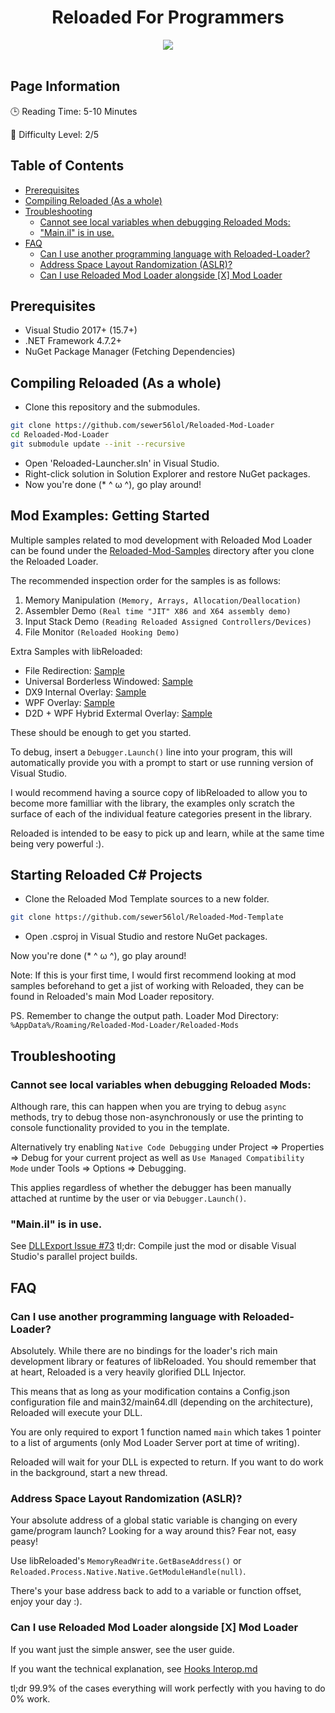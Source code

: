 

<div align="center">
	<h1>Reloaded For Programmers</h1>
	<img src="https://i.imgur.com/HsLAGlQ.png" align="center" />
	<br/> <br/>
</div>

## Page Information

🕒 Reading Time: 5-10 Minutes

💯 Difficulty Level: 2/5

## Table of Contents
- [Prerequisites](#prerequisites)
- [Compiling Reloaded (As a whole)](#compiling-reloaded-as-a-whole)
- [Troubleshooting](#troubleshooting)
  - [Cannot see local variables when debugging Reloaded Mods:](#cannot-see-local-variables-when-debugging-reloaded-mods)
  - ["Main.il" is in use.](#mainil-is-in-use)
- [FAQ](#faq)
  - [Can I use another programming language with Reloaded-Loader?](#can-i-use-another-programming-language-with-reloaded-loader)
  - [Address Space Layout Randomization (ASLR)?](#address-space-layout-randomization-aslr)
  - [Can I use Reloaded Mod Loader alongside [X] Mod Loader](#can-i-use-reloaded-mod-loader-alongside-x-mod-loader)

## Prerequisites
* Visual Studio 2017+ (15.7+)
* .NET Framework 4.7.2+
* NuGet Package Manager (Fetching Dependencies)

## Compiling Reloaded (As a whole)
 - Clone this repository and the submodules.
 ```bash
git clone https://github.com/sewer56lol/Reloaded-Mod-Loader
cd Reloaded-Mod-Loader
git submodule update --init --recursive
```
- Open 'Reloaded-Launcher.sln' in Visual Studio.
- Right-click solution in Solution Explorer and restore NuGet packages.
- Now you're done (* ^ ω ^), go play around!

## Mod Examples: Getting Started

Multiple samples related to mod development with Reloaded Mod Loader can be found under the [Reloaded-Mod-Samples](https://github.com/sewer56lol/Reloaded-Mod-Loader/tree/master/Reloaded-Mod-Samples) directory after you clone the Reloaded Loader.

The recommended inspection order for the samples is as follows:
1. Memory Manipulation `(Memory, Arrays, Allocation/Deallocation)`
2. Assembler Demo `(Real time "JIT" X86 and X64 assembly demo)`
3. Input Stack Demo `(Reading Reloaded Assigned Controllers/Devices)`
4. File Monitor `(Reloaded Hooking Demo)`

Extra Samples with libReloaded:
  - File Redirection: [Sample](https://github.com/sewer56lol/Reloaded-Mod-Loader/tree/master/Reloaded-Mod-Samples/File-Redirector)
  - Universal Borderless Windowed: [Sample](https://github.com/sewer56lol/Reloaded-Mod-Loader/tree/master/Reloaded-Mod-Samples/Universal-Borderless)
  - DX9 Internal Overlay: [Sample](https://github.com/sewer56lol/Reloaded-Mod-Loader/tree/master/Reloaded-Mod-Samples/DX9-Drawing)
  - WPF Overlay: [Sample](https://github.com/sewer56lol/Reloaded-Mod-Loader/tree/master/Reloaded-Mod-Samples/WPF-Test)
  - D2D + WPF Hybrid Extermal Overlay: [Sample](https://github.com/sewer56lol/Reloaded-Mod-Loader/tree/master/Reloaded-Mod-Samples/D2D-Drawing)

These should be enough to get you started.

To debug, insert a `Debugger.Launch()` line into your program, this will automatically provide you with a prompt to start or use running version of Visual Studio.

I would recommend having a source copy of libReloaded to allow you to become more familliar with the library, the examples only scratch the surface of each of the individual feature categories present in the library.

Reloaded is intended to be easy to pick up and learn, while at the same time being very powerful :).

## Starting Reloaded C# Projects
 - Clone the Reloaded Mod Template sources to a new folder.
 ```bash
git clone https://github.com/sewer56lol/Reloaded-Mod-Template
```
- Open .csproj in Visual Studio and restore NuGet packages.

Now you're done (* ^ ω ^), go play around!

Note: If this is your first time, I would first recommend looking at mod samples beforehand to get a jist of working with Reloaded, they can be found in Reloaded's main Mod Loader repository.

PS. Remember to change the output path.
Loader Mod Directory: `%AppData%/Roaming/Reloaded-Mod-Loader/Reloaded-Mods`

## Troubleshooting

### Cannot see local variables when debugging Reloaded Mods:
Although rare, this can happen when you are trying to debug `async` methods, try to debug those non-asynchronously or use the printing to console functionality provided to you in the template.

Alternatively try enabling `Native Code Debugging` under Project => Properties => Debug for your current project as well as `Use Managed Compatibility Mode` under Tools => Options => Debugging.

This applies regardless of whether the debugger has been manually attached at runtime by the user or via `Debugger.Launch()`.

### "Main.il" is in use.
See [DLLExport Issue #73](https://github.com/3F/DllExport/issues/73)
tl;dr: Compile just the mod or disable Visual Studio's parallel project builds.

## FAQ

### Can I use another programming language with Reloaded-Loader?
Absolutely. While there are no bindings for the loader's rich main development library or features of libReloaded. You should remember that at heart, Reloaded is a very heavily glorified DLL Injector.

This means that as long as your modification contains a Config.json configuration file and main32/main64.dll (depending on the architecture), Reloaded will execute your DLL.

You are only required to export 1 function named `main` which takes 1 pointer to a list of arguments (only Mod Loader Server port at time of writing).

Reloaded will wait for your DLL is expected to return. If you want to do work in the background, start a new thread.

### Address Space Layout Randomization (ASLR)?
Your absolute address of a global static variable is changing on every game/program launch?
Looking for a way around this? Fear not, easy peasy!

Use libReloaded's `MemoryReadWrite.GetBaseAddress()` or `Reloaded.Process.Native.Native.GetModuleHandle(null)`.

There's your base address back to add to a variable or function offset, enjoy your day :).

### Can I use Reloaded Mod Loader alongside [X] Mod Loader
If you want just the simple answer, see the user guide.

If you want the technical explanation, see [Hooks Interop.md](https://github.com/sewer56lol/Reloaded-Mod-Loader/blob/master/Documents/Hooks%20Interop.md)

tl;dr 99.9% of the cases everything will work perfectly with you having to do 0% work.

